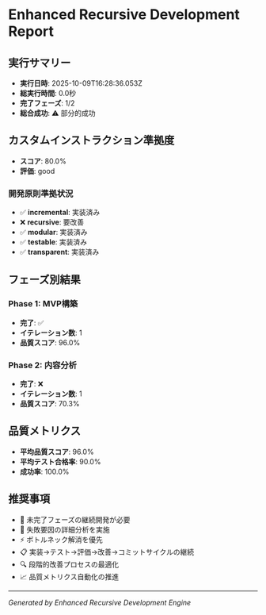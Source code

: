 # Enhanced Recursive Development Report

## 実行サマリー
- **実行日時**: 2025-10-09T16:28:36.053Z
- **総実行時間**: 0.0秒
- **完了フェーズ**: 1/2
- **総合成功**: ⚠️ 部分的成功

## カスタムインストラクション準拠度
- **スコア**: 80.0%
- **評価**: good

### 開発原則準拠状況
- ✅ **incremental**: 実装済み
- ❌ **recursive**: 要改善
- ✅ **modular**: 実装済み
- ✅ **testable**: 実装済み
- ✅ **transparent**: 実装済み

## フェーズ別結果
### Phase 1: MVP構築
- **完了**: ✅
- **イテレーション数**: 1
- **品質スコア**: 96.0%

### Phase 2: 内容分析
- **完了**: ❌
- **イテレーション数**: 1
- **品質スコア**: 70.3%

## 品質メトリクス
- **平均品質スコア**: 96.0%
- **平均テスト合格率**: 90.0%
- **成功率**: 100.0%

## 推奨事項
- 🔄 未完了フェーズの継続開発が必要
- 🎯 失敗要因の詳細分析を実施
- ⚡ ボトルネック解消を優先
- 📋 実装→テスト→評価→改善→コミットサイクルの継続
- 🔍 段階的改善プロセスの最適化
- 📈 品質メトリクス自動化の推進

---
*Generated by Enhanced Recursive Development Engine*
